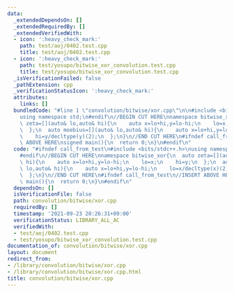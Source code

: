 ```yaml
---
data:
  _extendedDependsOn: []
  _extendedRequiredBy: []
  _extendedVerifiedWith:
  - icon: ':heavy_check_mark:'
    path: test/aoj/0402.test.cpp
    title: test/aoj/0402.test.cpp
  - icon: ':heavy_check_mark:'
    path: test/yosupo/bitwise_xor_convolution.test.cpp
    title: test/yosupo/bitwise_xor_convolution.test.cpp
  _isVerificationFailed: false
  _pathExtension: cpp
  _verificationStatusIcon: ':heavy_check_mark:'
  attributes:
    links: []
  bundledCode: "#line 1 \"convolution/bitwise/xor.cpp\"\n\n#include <bits/stdc++.h>\n\
    using namespace std;\n#endif\n//BEGIN CUT HERE\nnamespace bitwise_xor{\n  auto\
    \ zeta=[](auto& lo,auto& hi){\n    auto x=lo+hi,y=lo-hi;\n    lo=x;\n    hi=y;\n\
    \  };\n  auto moebius=[](auto& lo,auto& hi){\n    auto x=lo+hi,y=lo-hi;\n    lo=x/decltype(x)(2);\n\
    \    hi=y/decltype(y)(2);\n  };\n}\n//END CUT HERE\n#ifndef call_from_test\n//INSERT\
    \ ABOVE HERE\nsigned main(){\n  return 0;\n}\n#endif\n"
  code: "#ifndef call_from_test\n#include <bits/stdc++.h>\nusing namespace std;\n\
    #endif\n//BEGIN CUT HERE\nnamespace bitwise_xor{\n  auto zeta=[](auto& lo,auto&\
    \ hi){\n    auto x=lo+hi,y=lo-hi;\n    lo=x;\n    hi=y;\n  };\n  auto moebius=[](auto&\
    \ lo,auto& hi){\n    auto x=lo+hi,y=lo-hi;\n    lo=x/decltype(x)(2);\n    hi=y/decltype(y)(2);\n\
    \  };\n}\n//END CUT HERE\n#ifndef call_from_test\n//INSERT ABOVE HERE\nsigned\
    \ main(){\n  return 0;\n}\n#endif\n"
  dependsOn: []
  isVerificationFile: false
  path: convolution/bitwise/xor.cpp
  requiredBy: []
  timestamp: '2021-09-23 20:26:31+09:00'
  verificationStatus: LIBRARY_ALL_AC
  verifiedWith:
  - test/aoj/0402.test.cpp
  - test/yosupo/bitwise_xor_convolution.test.cpp
documentation_of: convolution/bitwise/xor.cpp
layout: document
redirect_from:
- /library/convolution/bitwise/xor.cpp
- /library/convolution/bitwise/xor.cpp.html
title: convolution/bitwise/xor.cpp
---
```

